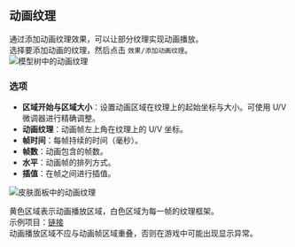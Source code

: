 <a name="animated-textures"/>

## 动画纹理

通过添加动画纹理效果，可以让部分纹理实现动画播放。  
选择要添加动画的纹理，然后点击 `效果/添加动画纹理`。  
![模型树中的动画纹理](https://github.com/tom5454/CustomPlayerModels/wiki/images/animated_tree.png)

<a name="options"/>

### 选项

- **区域开始与区域大小**：设置动画区域在纹理上的起始坐标与大小。可使用 U/V 微调器进行精确调整。
- **动画纹理**：动画帧左上角在纹理上的 U/V 坐标。  
- **帧时间**：每帧持续的时间（毫秒）。
- **帧数**：动画包含的帧数。
- **水平**：动画帧的排列方式。
- **插值**：在帧之间进行插值。

![皮肤面板中的动画纹理](https://github.com/tom5454/CustomPlayerModels/wiki/images/animated_tex.png)  

黄色区域表示动画播放区域，白色区域为每一帧的纹理框架。  
示例项目：[链接](https://github.com/tom5454/CustomPlayerModels/raw/master/examples/animated_texture.cpmproject)  
动画播放区域不应与动画帧区域重叠，否则在游戏中可能出现显示异常。

